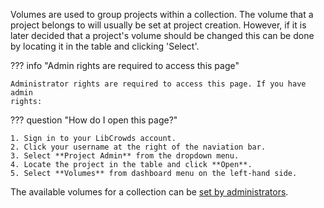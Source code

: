 Volumes are used to group projects within a collection. The volume that a
project belongs to will usually be set at project creation. However, if it is
later decided that a project's volume should be changed this can be done by
locating it in the table and clicking 'Select'.

??? info "Admin rights are required to access this page"

    Administrator rights are required to access this page. If you have admin
    rights:


??? question "How do I open this page?"

    1. Sign in to your LibCrowds account.
    2. Click your username at the right of the naviation bar.
    3. Select **Project Admin** from the dropdown menu.
    4. Locate the project in the table and click **Open**.
    5. Select **Volumes** from dashboard menu on the left-hand side.

The available volumes for a collection can be
[set by administrators](/collections/volumes.md).
